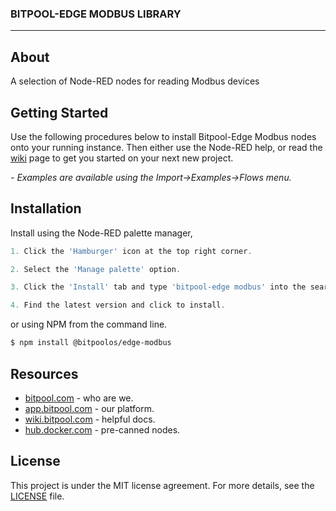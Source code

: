 <h3>BITPOOL-EDGE MODBUS LIBRARY</h3>


---

## About

A selection of Node-RED nodes for reading Modbus devices


## Getting Started 

Use the following procedures below to install Bitpool-Edge Modbus nodes onto your running instance. Then either use the Node-RED help, or read the [wiki](https://wiki.bitpool.com/en/edge/apps/bitpool-edge/nr-modbus) page to get you started on your next new project.

*- Examples are available using the Import->Examples->Flows menu.*

## Installation

Install using the Node-RED palette manager,


```javascript
1. Click the 'Hamburger' icon at the top right corner.

2. Select the 'Manage palette' option.

3. Click the 'Install' tab and type 'bitpool-edge modbus' into the search field.

4. Find the latest version and click to install.
```

or using NPM from the command line.

```bash
$ npm install @bitpoolos/edge-modbus
```

## Resources
- [bitpool.com](https://www.bitpool.com/) - who are we.
- [app.bitpool.com](https://app.bitpool.com/) - our platform.
- [wiki.bitpool.com](https://wiki.bitpool.com/) - helpful docs.
- [hub.docker.com](https://hub.docker.com/r/bitpoolos/bitpool-edge) - pre-canned nodes.

## License

This project is under the MIT license agreement. For more details, see the [LICENSE](LICENSE.txt) file.



